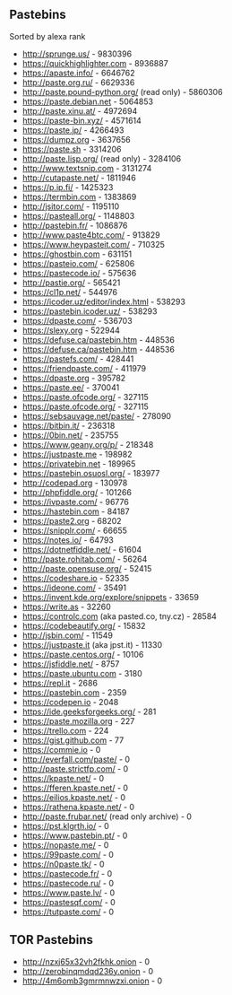 ## Pastebins

Sorted by alexa rank

- http://sprunge.us/ - 9830396
- https://quickhighlighter.com - 8936887
- https://apaste.info/ - 6646762
- http://paste.org.ru/ - 6629336
- http://paste.pound-python.org/ (read only) - 5860306
- https://paste.debian.net - 5064853
- http://paste.xinu.at/ - 4972694
- https://paste-bin.xyz/ - 4571614
- https://paste.jp/ - 4266493
- https://dumpz.org - 3637656
- https://paste.sh - 3314206
- http://paste.lisp.org/ (read only) - 3284106
- http://www.textsnip.com - 3131274
- http://cutapaste.net/ - 1811946
- https://p.ip.fi/ - 1425323
- https://termbin.com - 1383869
- http://jsitor.com/ - 1195110
- https://pasteall.org/ - 1148803
- http://pastebin.fr/ - 1086876
- http://www.paste4btc.com/ - 913829
- https://www.heypasteit.com/ - 710325
- https://ghostbin.com - 631151
- https://pasteio.com/ - 625806
- https://pastecode.io/ - 575636
- http://pastie.org/ - 565421
- https://cl1p.net/ - 544976
- https://icoder.uz/editor/index.html - 538293
- https://pastebin.icoder.uz/ - 538293
- https://dpaste.com/ - 536703
- https://slexy.org - 522944
- https://defuse.ca/pastebin.htm - 448536
- https://defuse.ca/pastebin.htm - 448536
- https://pastefs.com/ - 428441
- https://friendpaste.com/ - 411979
- https://dpaste.org - 395782
- https://paste.ee/ - 370041
- https://paste.ofcode.org/ - 327115
- https://paste.ofcode.org/ - 327115
- https://sebsauvage.net/paste/ - 278090
- https://bitbin.it/ - 236318
- https://0bin.net/ - 235755
- https://www.geany.org/p/ - 218348
- https://justpaste.me - 198982
- https://privatebin.net - 189965
- https://pastebin.osuosl.org/ - 183977
- http://codepad.org - 130978
- http://phpfiddle.org/ - 101266
- https://ivpaste.com/ - 96776
- https://hastebin.com - 84187
- https://paste2.org - 68202
- https://snipplr.com/ - 66655
- https://notes.io/ - 64793
- https://dotnetfiddle.net/ - 61604
- http://paste.rohitab.com/ - 56264
- http://paste.opensuse.org/ - 52415
- https://codeshare.io - 52335
- https://ideone.com/ - 35491
- https://invent.kde.org/explore/snippets - 33659
- https://write.as - 32260
- https://controlc.com (aka pasted.co, tny.cz) - 28584
- https://codebeautify.org/ - 15832
- http://jsbin.com/ - 11549
- https://justpaste.it (aka jpst.it) - 11330
- https://paste.centos.org/ - 10106
- https://jsfiddle.net/ - 8757
- https://paste.ubuntu.com - 3180
- https://repl.it - 2686
- https://pastebin.com - 2359
- https://codepen.io - 2048
- https://ide.geeksforgeeks.org/ - 281
- https://paste.mozilla.org - 227
- https://trello.com - 224
- https://gist.github.com - 77
- https://commie.io - 0
- http://everfall.com/paste/ - 0
- http://paste.strictfp.com/ - 0
- https://kpaste.net/ - 0
- https://fferen.kpaste.net/ - 0
- https://eilios.kpaste.net/ - 0
- https://rathena.kpaste.net/ - 0
- http://paste.frubar.net/ (read only archive) - 0
- https://pst.klgrth.io/ - 0
- https://www.pastebin.pt/ - 0
- https://nopaste.me/ - 0
- https://99paste.com/ - 0
- https://n0paste.tk/ - 0
- https://pastecode.fr/ - 0
- https://pastecode.ru/ - 0
- https://www.paste.lv/ - 0
- https://pastesqf.com/ - 0
- https://tutpaste.com/ - 0



## TOR Pastebins

- http://nzxj65x32vh2fkhk.onion - 0
- http://zerobinqmdqd236y.onion - 0
- http://4m6omb3gmrmnwzxi.onion - 0
